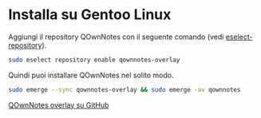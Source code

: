 # Installa su Gentoo Linux

Aggiungi il repository QOwnNotes con il seguente comando (vedi [eselect-repository](https://wiki.gentoo.org/wiki/Eselect/Repository)).

```bash
sudo eselect repository enable qownnotes-overlay
```

Quindi puoi installare QOwnNotes nel solito modo.

```bash
sudo emerge --sync qownnotes-overlay && sudo emerge -av qownnotes
```

[QOwnNotes overlay su GitHub](https://github.com/qownnotes/gentoo-overlay/)
